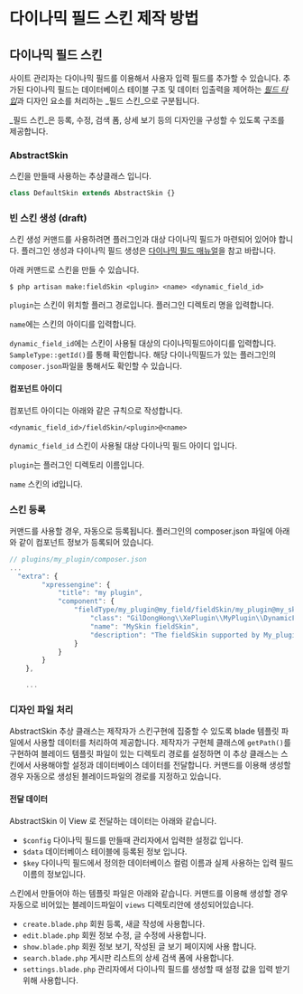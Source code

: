 # 다이나믹 필드 스킨 제작 방법

## 다이나믹 필드 스킨

사이트 관리자는 다이나믹 필드를 이용해서 사용자 입력 필드를 추가할 수 있습니다. 추가된 다이나믹 필드는 데이터베이스 테이블 구조 및 데이터 입출력을 제어하는 [_필드 타입_](./dynamic-field-guide.md)과 디자인 요소를 처리하는 _필드 스킨_으로 구분됩니다.

_필드 스킨_은 등록, 수정, 검색 폼, 상세 보기 등의 디자인을 구성할 수 있도록 구조를 제공합니다.

### AbstractSkin

스킨을 만들때 사용하는 추상클래스 입니다.

```php
class DefaultSkin extends AbstractSkin {}
```

### 빈 스킨 생성 \(draft\)

스킨 생성 커맨드를 사용하려면 플러그인과 대상 다이나믹 필드가 마련되어 있어야 합니다. 플러그인 생성과 다이나믹 필드 생성은 [다이나믹 필드 매뉴얼](./dynamic-field-guide.md)을 참고 바랍니다.

아래 커맨드로 스킨을 만들 수 있습니다.

```
$ php artisan make:fieldSkin <plugin> <name> <dynamic_field_id>
```

`plugin`는 스킨이 위치할 플러그 경로입니다. 플러그인 디렉토리 명을 입력합니다.

`name`에는 스킨의 아이디를 입력합니다.

`dynamic_field_id`에는 스킨이 사용될 대상의 다이나믹필드아이디를 입력합니다. `SampleType::getId()`를 통해 확인합니다. 해당 다이나믹필드가 있는 플러그인의 `composer.json`파일을 통해서도 확인할 수 있습니다.

#### 컴포넌트 아이디

컴포넌트 아이디는 아래와 같은 규칙으로 작성합니다.

```
<dynamic_field_id>/fieldSkin/<plugin>@<name>
```

`dynamic_field_id` 스킨이 사용될 대상 다이나믹 필드 아이디 입니다.

`plugin`는 플러그인 디렉토리 이름입니다.

`name` 스킨의 id입니다.

### 스킨 등록

커맨드를 사용할 경우, 자동으로 등록됩니다. 플러그인의 composer.json 파일에 아래와 같이 컴포넌트 정보가 등록되어 있습니다.

```javascript
// plugins/my_plugin/composer.json
...
  "extra": {
        "xpressengine": {
            "title": "my plugin",
            "component": {
                "fieldType/my_plugin@my_field/fieldSkin/my_plugin@my_skin": {
                    "class": "GilDongHong\\XePlugin\\MyPlugin\\DynamicFieldSkins\\MySkin\\MySkin",
                    "name": "MySkin fieldSkin",
                    "description": "The fieldSkin supported by My_plugin plugin."
                }
            }
        }
    },

    ...
```

### 디자인 파일 처리

AbstractSkin 추상 클래스는 제작자가 스킨구현에 집중할 수 있도록 blade 템플릿 파일에서 사용할 데이터를 처리하여 제공합니다. 제작자가 구현체 클래스에 `getPath()`를 구현하여 블레이드 템플릿 파일이 있는 디렉토리 경로를 설정하면 이 추상 클래스는 스킨에서 사용해야할 설정과 데이터베이스 데이터를 전달합니다. 커맨드를 이용해 생성할 경우 자동으로 생성된 블레이드파일의 경로를 지정하고 있습니다.

#### 전달 데이터

AbstractSkin 이 View 로 전달하는 데이터는 아래와 같습니다.

* `$config` 다이나믹 필드를 만들때 관리자에서 입력한 설정값 입니다.
* `$data` 데이터베이스 테이블에 등록된 정보 입니다.
* `$key` 다이나믹 필드에서 정의한 데이터베이스 컬럼 이름과 실제 사용하는 입력 필드 이름의 정보입니다.

스킨에서 만들어야 하는 템플릿 파일은 아래와 같습니다. 커맨드를 이용해 생성할 경우 자동으로 비어있는 블레이드파일이 `views` 디렉토리안에 생성되어있습니다.

* `create.blade.php` 회원 등록, 새글 작성에 사용합니다. 
* `edit.blade.php` 회원 정보 수정, 글 수정에 사용합니다.
* `show.blade.php` 회원 정보 보기, 작성된 글 보기 페이지에 사용 합니다.
* `search.blade.php` 게시판 리스트의 상세 검색 폼에 사용합니다.
* `settings.blade.php` 관리자에서 다이나믹 필드를 생성할 때 설정 값을 입력 받기위해 사용합니다.

